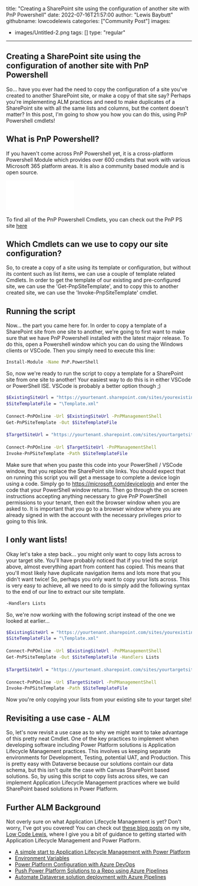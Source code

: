 title: "Creating a SharePoint site using the configuration of another site with PnP Powershell"
date: 2022-07-16T21:57:00
author: "Lewis Baybutt"
githubname: lowcodelewis
categories: ["Community Post"]
images:
- images/Untitled-2.png
tags: []
type: "regular"
---

## Creating a SharePoint site using the configuration of another site with PnP Powershell

So... have you ever had the need to copy the configuration of a site you've created to another SharePoint site, or make a copy of that site say? Perhaps you're implementing ALM practices and need to make duplicates of a SharePoint site with all the same lists and columns, but the content doesn't matter?
In this post, I'm going to show you how you can do this, using PnP Powershell cmdlets!

## What is PnP Powershell?

If you haven't come across PnP Powershell yet, it is a cross-platform Powershell Module which provides over 600 cmdlets that work with various Microsoft 365 platform areas. It is also a community based module and is open source.

![PnP PowerShell and ALM](images/logo%20(1).svg)

To find all of the PnP Powershell Cmdlets, you can check out the PnP PS site [here](https://pnp.github.io/powershell)

## Which Cmdlets can we use to copy our site configuration?

So, to create a copy of a site using its template or configuration, but without its content such as list items, we can use a couple of template related Cmdlets. 
In order to get the template of our existing and pre-configured site, we can use the 'Get-PnpSiteTemplate', and to copy this to another created site, we can use the 'Invoke-PnpSiteTemplate' cmdlet.

## Running the script

Now... the part you came here for. In order to copy a template of a SharePoint site from one site to another, we're going to first want to make sure that we have PnP Powershell installed with the latest major release. To do this, open a Powershell window which you can do using the Windows clients or VSCode. Then you simply need to execute this line:


```bash
Install-Module -Name PnP.PowerShell
```

So, now we're ready to run the script to copy a template for a SharePoint site from one site to another! Your easiest way to do this is in either VSCode or PowerShell ISE. VSCode is probably a better option though ;)

```bash
$ExistingSiteUrl = "https://yourtenant.sharepoint.com/sites/yourexistingsite"
$SiteTemplateFile = "\Template.xml"

Connect-PnPOnline -Url $ExistingSiteUrl -PnPManagementShell
Get-PnPSiteTemplate -Out $SiteTemplateFile

$TargetSiteUrl = "https://yourtenant.sharepoint.com/sites/yourtargetsite"

Connect-PnPOnline -Url $TargetSiteUrl -PnPManagementShell
Invoke-PnPSiteTemplate -Path $SiteTemplateFile
```

Make sure that when you paste this code into your PowerShell / VSCode window, that you replace the SharePoint site links. You should expect that on running this script you will get a message to complete a device login using a code. Simply go to https://microsoft.com/devicelogin and enter the code that your PowerShell window returns. Then go through the on screen instructions accepting anything necessary to give PnP PowerShell permissions to your tenant, then exit the browser window when you are asked to. It is important that you go to a browser window where you are already signed in with the account with the necessary privileges prior to going to this link.

## I only want lists!

Okay let's take a step back... you might only want to copy lists across to your target site. You'll have probably noticed that if you tried the script above, almost everything apart from content has copied. This means that you'll most likely have duplicate navigation items and lots more that you didn't want twice! So, perhaps you only want to copy your lists across. This is very easy to achieve, all we need to do is simply add the following syntax to the end of our line to extract our site template.

```bash
-Handlers Lists
```

So, we're now working with the following script instead of the one we looked at earlier...

```bash
$ExistingSiteUrl = "https://yourtenant.sharepoint.com/sites/yourexistingsite"
$SiteTemplateFile = "\Template.xml"

Connect-PnPOnline -Url $ExistingSiteUrl -PnPManagementShell
Get-PnPSiteTemplate -Out $SiteTemplateFile -Handlers Lists

$TargetSiteUrl = "https://yourtenant.sharepoint.com/sites/yourtargetsite"

Connect-PnPOnline -Url $TargetSiteUrl -PnPManagementShell
Invoke-PnPSiteTemplate -Path $SiteTemplateFile
```

Now you're only copying your lists from your existing site to your target site!

## Revisiting a use case - ALM

So, let's now revisit a use case as to why we might want to take advantage of this pretty neat Cmdlet. One of the key practices to implement when developing software including Power Platform solutions is Application Lifecycle Management practices. This involves us keeping separate environments for Development, Testing, potential UAT, and Production. This is pretty easy with Dataverse because our solutions contain our data schema, but this isn't quite the case with Canvas SharePoint based solutions. So, by using this script to copy lists across sites, we can implement Application Lifecycle Management practices where we build SharePoint based solutions in Power Platform.

## Further ALM Background

Not overly sure on what Application Lifecycle Management is yet? Don't worry, I've got you covered! You can check out [these blog posts](https://www.lowcodelewis.com/blog/category/ALM) on my site, [Low Code Lewis](https://www.lowcodelewis.com/), where I give you a bit of guidance to getting started with Application Lifecycle Management and Power Platform.

* [A simple start to Application Lifecycle Management with Power Platform](https://www.lowcodelewis.com/blog/a-simple-start-to-application-lifecycle-management-with-power-platform)
* [Environment Variables](https://www.lowcodelewis.com/blog/environment-variables)
* [Power Platform Configuration with Azure DevOps](https://www.lowcodelewis.com/blog/power-platform-configuration-with-azure-devops)
* [Push Power Platform Solutions to a Repo using Azure Pipelines](https://www.lowcodelewis.com/blog/push-power-platform-solutions-to-a-repo-using-azure-pipelines)
* [Automate Dataverse solution deployment with Azure Pipelines](https://www.lowcodelewis.com/blog/automate-dataverse-solution-deployment-with-azure-pipelines)
